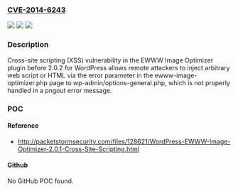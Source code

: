 ### [CVE-2014-6243](https://cve.mitre.org/cgi-bin/cvename.cgi?name=CVE-2014-6243)
![](https://img.shields.io/static/v1?label=Product&message=n%2Fa&color=blue)
![](https://img.shields.io/static/v1?label=Version&message=n%2Fa&color=blue)
![](https://img.shields.io/static/v1?label=Vulnerability&message=n%2Fa&color=brighgreen)

### Description

Cross-site scripting (XSS) vulnerability in the EWWW Image Optimizer plugin before 2.0.2 for WordPress allows remote attackers to inject arbitrary web script or HTML via the error parameter in the ewww-image-optimizer.php page to wp-admin/options-general.php, which is not properly handled in a pngout error message.

### POC

#### Reference
- http://packetstormsecurity.com/files/128621/WordPress-EWWW-Image-Optimizer-2.0.1-Cross-Site-Scripting.html

#### Github
No GitHub POC found.

